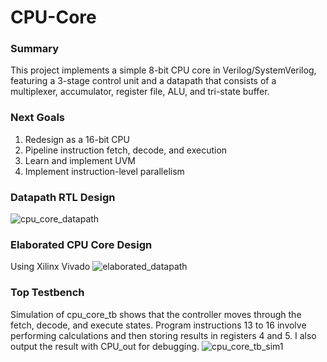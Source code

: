 # CPU-Core

### Summary
This project implements a simple 8-bit CPU core in Verilog/SystemVerilog, featuring a 3-stage control unit and a datapath that consists of a multiplexer, accumulator, register file, ALU, and tri-state buffer.

### Next Goals
1. Redesign as a 16-bit CPU
2. Pipeline instruction fetch, decode, and execution
3. Learn and implement UVM
4. Implement instruction-level parallelism 

### Datapath RTL Design
![cpu_core_datapath](https://github.com/user-attachments/assets/c184e7a6-d7f9-404d-b45d-071533afea05)

### Elaborated CPU Core Design
Using Xilinx Vivado
![elaborated_datapath](https://github.com/user-attachments/assets/cbeafbcb-c2d2-4590-b782-5b8e9ce44afb)

### Top Testbench
Simulation of cpu_core_tb shows that the controller moves through the fetch, decode, and execute states. Program instructions 13 to 16 involve performing calculations and then storing results in registers 4 and 5. I also output the result with CPU_out for debugging.
![cpu_core_tb_sim1](https://github.com/user-attachments/assets/e33bd5ce-2b19-4e0e-b98a-338dbe66737a)

